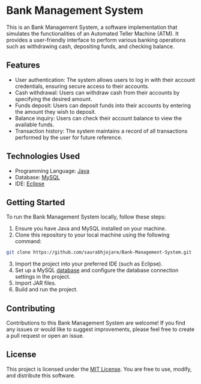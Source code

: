 # Bank Management System

This is an Bank Management System, a software implementation that simulates the functionalities of an Automated Teller Machine (ATM). It provides a user-friendly interface to perform various banking operations such as withdrawing cash, depositing funds, and checking balance.

## Features

- User authentication: The system allows users to log in with their account credentials, ensuring secure access to their accounts.
- Cash withdrawal: Users can withdraw cash from their accounts by specifying the desired amount.
- Funds deposit: Users can deposit funds into their accounts by entering the amount they wish to deposit.
- Balance inquiry: Users can check their account balance to view the available funds.
- Transaction history: The system maintains a record of all transactions performed by the user for future reference.

## Technologies Used

- Programming Language: [Java](https://www.java.com/)
- Database: [MySQL](https://www.mysql.com/)
- IDE: [Eclipse](https://www.eclipse.org/)

## Getting Started

To run the Bank Management System locally, follow these steps:

1. Ensure you have Java and MySQL installed on your machine.
2. Clone this repository to your local machine using the following command:
```bash
git clone https://github.com/saurabhjojare/Bank-Management-System.git
```
3. Import the project into your preferred IDE (such as Eclipse).
4. Set up a MySQL [database](https://github.com/saurabhjojare/Bank-Management-System/blob/main/src/database/tables.sql) and configure the database connection settings in the project.
5. Import JAR files.
6. Build and run the project.

## Contributing

Contributions to this Bank Management System are welcome! If you find any issues or would like to suggest improvements, please feel free to create a pull request or open an issue.

## License

This project is licensed under the [MIT License](LICENSE). You are free to use, modify, and distribute this software.
